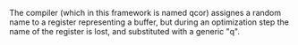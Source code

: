 The compiler (which in this framework is named qcor) assignes a random name to a register representing a buffer, but during an optimization step the name of the register is lost, and substituted with a generic "q".